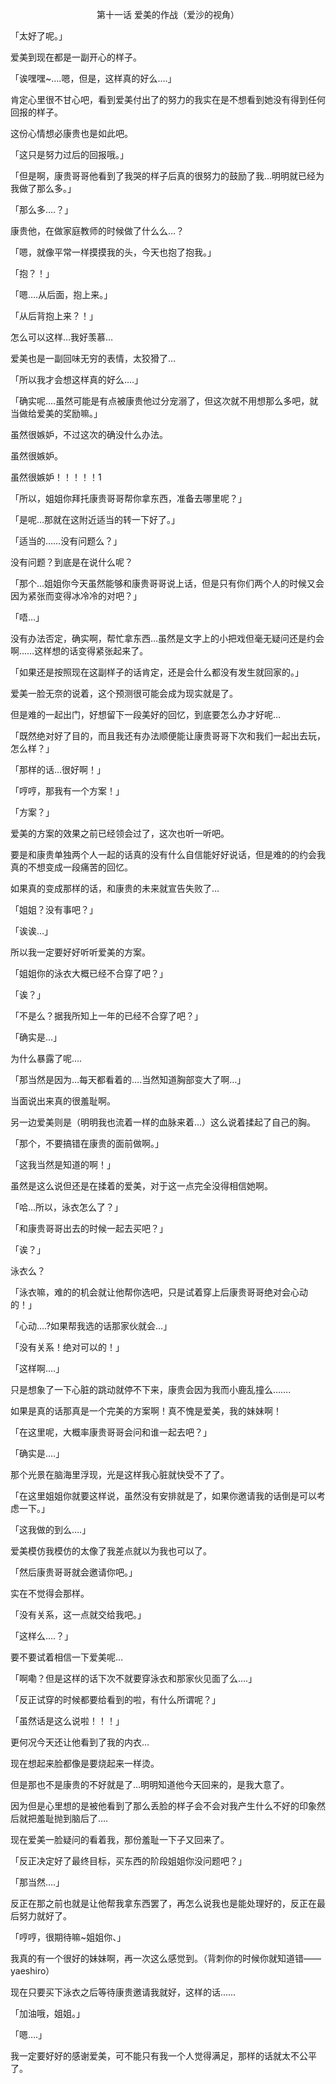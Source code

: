 <p align="center">第十一话 爱美的作战（爱沙的视角）</p>

「太好了呢。」

爱美到现在都是一副开心的样子。

「诶嘿嘿~….嗯，但是，这样真的好么….」

肯定心里很不甘心吧，看到爱美付出了的努力的我实在是不想看到她没有得到任何回报的样子。

这份心情想必康贵也是如此吧。

「这只是努力过后的回报哦。」

「但是啊，康贵哥哥他看到了我哭的样子后真的很努力的鼓励了我…明明就已经为我做了那么多。」

「那么多….？」

康贵他，在做家庭教师的时候做了什么么…？

「嗯，就像平常一样摸摸我的头，今天也抱了抱我。」

「抱？！」

「嗯….从后面，抱上来。」

「从后背抱上来？！」

怎么可以这样…我好羡慕…

爱美也是一副回味无穷的表情，太狡猾了…

「所以我才会想这样真的好么….」

「确实呢….虽然可能是有点被康贵他过分宠溺了，但这次就不用想那么多吧，就当做给爱美的奖励嘛。」

虽然很嫉妒，不过这次的确没什么办法。

虽然很嫉妒。

虽然很嫉妒！！！！！1

「所以，姐姐你拜托康贵哥哥帮你拿东西，准备去哪里呢？」

「是呢…那就在这附近适当的转一下好了。」

「适当的……没有问题么？」

没有问题？到底是在说什么呢？

「那个…姐姐你今天虽然能够和康贵哥哥说上话，但是只有你们两个人的时候又会因为紧张而变得冰冷冷的对吧？」

「唔…」

没有办法否定，确实啊，帮忙拿东西…虽然是文字上的小把戏但毫无疑问还是约会啊……这样想的话变得紧张起来了。

「如果还是按照现在这副样子的话肯定，还是会什么都没有发生就回家的。」

爱美一脸无奈的说着，这个预测很可能会成为现实就是了。

但是难的一起出门，好想留下一段美好的回忆，到底要怎么办才好呢…

「既然绝对好了目的，而且我还有办法顺便能让康贵哥哥下次和我们一起出去玩，怎么样？」

「那样的话…很好啊！」

「哼哼，那我有一个方案！」

「方案？」

爱美的方案的效果之前已经领会过了，这次也听一听吧。

要是和康贵单独两个人一起的话真的没有什么自信能好好说话，但是难的的约会我真的不想变成一段痛苦的回忆。

如果真的变成那样的话，和康贵的未来就宣告失败了…

「姐姐？没有事吧？」

「诶诶…」

所以我一定要好好听听爱美的方案。

「姐姐你的泳衣大概已经不合穿了吧？」

「诶？」

「不是么？据我所知上一年的已经不合穿了吧？」

「确实是…」

为什么暴露了呢….

「那当然是因为…每天都看着的….当然知道胸部变大了啊…」

当面说出来真的很羞耻啊。

另一边爱美则是（明明我也流着一样的血脉来着…）这么说着揉起了自己的胸。

「那个，不要搞错在康贵的面前做啊。」

「这我当然是知道的啊！」

虽然是这么说但还是在揉着的爱美，对于这一点完全没得相信她啊。

「哈…所以，泳衣怎么了？」

「和康贵哥哥出去的时候一起去买吧？」

「诶？」

泳衣么？

「泳衣嘛，难的的机会就让他帮你选吧，只是试着穿上后康贵哥哥绝对会心动的！」

「心动….?如果帮我选的话那家伙就会…」

「没有关系！绝对可以的！」

「这样啊….」

只是想象了一下心脏的跳动就停不下来，康贵会因为我而小鹿乱撞么…….

如果是真的话那真是一个完美的方案啊！真不愧是爱美，我的妹妹啊！

「在这里呢，大概率康贵哥哥会问和谁一起去吧？」

「确实是….」

那个光景在脑海里浮现，光是这样我心脏就快受不了了。

「在这里姐姐你就要这样说，虽然没有安排就是了，如果你邀请我的话倒是可以考虑一下。」

「这我做的到么….」

爱美模仿我模仿的太像了我差点就以为我也可以了。

「然后康贵哥哥就会邀请你吧。」

实在不觉得会那样。

「没有关系，这一点就交给我吧。」

「这样么….？」

要不要试着相信一下爱美呢…

「啊嘞？但是这样的话下次不就要穿泳衣和那家伙见面了么….」

「反正试穿的时候都要给看到的啦，有什么所谓呢？」

「虽然话是这么说啦！！！」

更何况今天还让他看到了我的内衣…

现在想起来脸都像是要烧起来一样烫。

但是那也不是康贵的不好就是了…明明知道他今天回来的，是我大意了。

因为但是心里想的是被他看到了那么丢脸的样子会不会对我产生什么不好的印象然后就把羞耻抛到脑后了….

现在爱美一脸疑问的看着我，那份羞耻一下子又回来了。

「反正决定好了最终目标，买东西的阶段姐姐你没问题吧？」

「那当然….」

反正在那之前也就是让他帮我拿东西罢了，再怎么说我也是能处理好的，反正在最后努力就好了。

「哼哼，很期待嘛~姐姐你、」

我真的有一个很好的妹妹啊，再一次这么感觉到。（背刺你的时候你就知道错——yaeshiro）

现在只要买下泳衣之后等待康贵邀请我就好，这样的话……

「加油哦，姐姐。」

「嗯….」

我一定要好好的感谢爱美，可不能只有我一个人觉得满足，那样的话就太不公平了。


